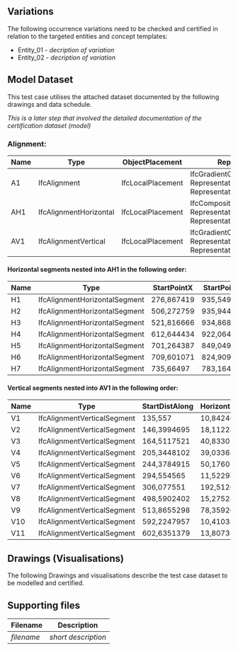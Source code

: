 ## Variations
The following occurrence variations need to be checked and certified in relation to the targeted entities and concept templates:

- Entity_01 - *decription of variation*
- Entity_02 - *decription of variation*





## Model Dataset
This test case utilises the attached dataset documented by the following drawings and data schedule. 

*This is a later step that involved the detailed documentation of the certification dataset (model)*

### Alignment:

| Name | Type                   | ObjectPlacement   | Representation                                               |
| ---- | ---------------------- | ----------------- | ------------------------------------------------------------ |
| A1   | IfcAlignment           | IfcLocalPlacement | IfcGradientCurve<br />RepresentationIdentifier="Axis"<br />RepresentationType="Curve3D" |
| AH1  | IfcAlignmentHorizontal | IfcLocalPlacement | IfcCompositeCurve<br />RepresentationIdentifier="Axis"<br />RepresentationType="Curve2D" |
| AV1  | IfcAlignmentVertical   | IfcLocalPlacement | IfcGradientCurve<br />RepresentationIdentifier="Axis"<br />RepresentationType="Curve3D" |

#### Horizontal segments nested into AH1 in the following order:

| Name | Type                          | StartPointX | StartPointY | StartDirection | StartRadius | EndRadius | Length     | Type_1      |
| ---- | ----------------------------- | ----------- | ----------- | -------------- | ----------- | --------- | ---------- | ----------- |
| H1   | IfcAlignmentHorizontalSegment | 276,867419  | 935,549267  | 0,001724622    | 0           | 0         | 229,405681 | LINE        |
| H2   | IfcAlignmentHorizontalSegment | 506,272759  | 935,944905  | 0,00172463     | -110        | -110      | 15,594208  | CIRCULARARC |
| H3   | IfcAlignmentHorizontalSegment | 521,816666  | 934,8682    | 6,143144395    | 0           | 0         | 91,725737  | LINE        |
| H4   | IfcAlignmentHorizontalSegment | 612,644434  | 922,064789  | 6,143144399    | -110        | -110      | 120,80482  | CIRCULARARC |
| H5   | IfcAlignmentHorizontalSegment | 701,264387  | 849,049537  | 5,044918731    | 0           | 0         | 25,538554  | LINE        |
| H6   | IfcAlignmentHorizontalSegment | 709,601071  | 824,909996  | 5,044918761    | 110         | 110       | 49,633636  | CIRCULARARC |
| H7   | IfcAlignmentHorizontalSegment | 735,66497   | 783,164849  | 5,49613363     | 0           | 0         | 83,739856  | LINE        |

#### Vertical segments nested into AV1 in the following order:

| Name | Type                        | StartDistAlong | HorizontalLength | StartHeight | StartGradient | EndGradient  | Radius | Type_1           |
| ---- | --------------------------- | -------------- | ---------------- | ----------- | ------------- | ------------ | ------ | ---------------- |
| V1   | IfcAlignmentVerticalSegment | 135,557        | 10,84246946      | 125,687614  | 0,03416131    | 0,03416131   | 0      | CONSTANTGRADIENT |
| V2   | IfcAlignmentVerticalSegment | 146,3994695    | 18,11228261      | 126,058007  | 0,03416131    | 0,03416131   | -1300  | CIRCULARARC      |
| V3   | IfcAlignmentVerticalSegment | 164,5117521    | 40,83305808      | 126,5504044 | 0,020212997   | 0,020212997  | 0      | CONSTANTGRADIENT |
| V4   | IfcAlignmentVerticalSegment | 205,3448102    | 39,03368133      | 127,3757629 | 0,020212997   | 0,020212997  | -1300  | CIRCULARARC      |
| V5   | IfcAlignmentVerticalSegment | 244,3784915    | 50,17607352      | 127,5786042 | -0,009817512  | -0,009817512 | 0      | CONSTANTGRADIENT |
| V6   | IfcAlignmentVerticalSegment | 294,554565     | 11,522986        | 127,086     | 0             | 0            | 0      | CONSTANTGRADIENT |
| V7   | IfcAlignmentVerticalSegment | 306,077551     | 192,5126892      | 127,086     | -0,003529811  | -0,003529811 | 0      | CONSTANTGRADIENT |
| V8   | IfcAlignmentVerticalSegment | 498,5902402    | 15,27528964      | 126,4064666 | -0,003529811  | -0,003529811 | -5000  | CIRCULARARC      |
| V9   | IfcAlignmentVerticalSegment | 513,8655298    | 78,35926585      | 126,3292136 | -0,006584989  | -0,006584989 | 0      | CONSTANTGRADIENT |
| V10  | IfcAlignmentVerticalSegment | 592,2247957    | 10,41034226      | 125,8132186 | -0,006584989  | -0,006584989 | 1300   | CIRCULARARC      |
| V11  | IfcAlignmentVerticalSegment | 602,6351379    | 13,80735508      | 125,7863506 | 0,00142311    | 0,00142311   | 0      | CONSTANTGRADIENT |


## Drawings (Visualisations)
The following Drawings and visualisations describe the test case dataset to be modelled and certified.


## Supporting files

| Filename                          | Description                               |
|-----------------------------------|-------------------------------------------|
| *filename*                        | *short description*                       |
